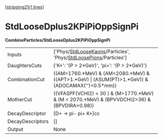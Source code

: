 [[stripping21r1 lines]](./stripping21r1-index)

# StdLooseDplus2KPiPiOppSignPi

**CombineParticles/StdLooseDplus2KPiPiOppSignPi**

|                  |                                                                                                                                                                      |
|------------------|----------------------------------------------------------------------------------------------------------------------------------------------------------------------|
| Inputs           | ['Phys/[StdLooseKaons](./stripping21r1-commonparticles-stdloosekaons)/Particles', 'Phys/[StdLoosePions](./stripping21r1-commonparticles-stdloosepions)/Particles'] |
| DaughtersCuts    | {'K+': '(P \> 2\*GeV)', 'pi+': '(P \> 2\*GeV)'}                                                                                                                      |
| CombinationCut   | ((AM\>1760.\*MeV) & (AM\<2080.\*MeV) & ((APT\>1.\*GeV) \| (ASUM(PT)\>1.\*GeV)) & (ADOCAMAX('')\<0.5\*mm))                                                            |
| MotherCut        | ((VFASPF(VCHI2) \< 30 ) & (M\>1770.\*MeV) & (M \< 2070.\*MeV) & (BPVVDCHI2\>36) & (BPVDIRA\>0.98))                                                                   |
| DecayDescriptor  | [D+ -\> pi- pi+ K+]cc                                                                                                                                              |
| DecayDescriptors | []                                                                                                                                                                 |
| Output           | None                                                                                                                                                                 |
